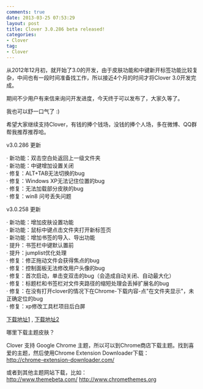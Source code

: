 ```yaml
---
comments: true
date: 2013-03-25 07:53:29
layout: post
title: Clover 3.0.286 beta released!
categories:
- Clover 
tag:
- Clover
---
```


从2012年12月初，就开始了3.0的开发，由于皮肤功能和中键新开标签功能比较复杂，中间也有一段时间准备找工作，所以接近4个月的时间才将Clover 3.0开发完成。

期间不少用户有来信来询问开发进度，今天终于可以发布了，大家久等了。

我也可以舒一口气了 :)

希望大家继续支持Clover，有钱的捧个钱场，没钱的捧个人场，多在微博、QQ群帮我推荐推荐哈。

v3.0.286 更新

·   新功能：双击空白处返回上一级文件夹</br>
·   新功能：中键增加设置关闭</br>
·   修复：ALT+TAB无法切换的bug</br>
·   修复：Windows XP无法记住位置的bug</br>
·   修复：无法加载部分皮肤的bug</br>
·   修复：win8 问号丢失问题</br>

v3.0.258 更新

·   新功能：增加皮肤设置功能</br>
·   新功能：鼠标中键点击文件夹打开新标签页</br>
·   新功能：增加书签的导入、导出功能</br>
·   提升：书签栏中键默认置前</br>
·   提升：jumplist优化处理</br>
·   修复：修正拖动文件会获得焦点的bug</br>
·   修复：控制面板无法修改用户头像的bug</br>
·   修复：首次启动，单击变双击的bug（会造成自动关闭、自动最大化）</br>
·   修复：标题栏和书签栏对文件夹路径的缩短处理会丢掉扩展名的bug</br>
·   修复：在没有打开clover的情况下在Chrome-下载内容-点"在文件夹显示"，未正确定位的bug</br>
·   修复：xp修改工具栏项目后白屏</br>

<p><a href="http://ejie.me/download">下载地址1</a> ,  <a href="http://ejie.me/uploads/Clover_Setup_3.0.286.zip">下载地址2</a></p>
                    
哪里下载主题皮肤？

Clover 支持 Google Chrome 主题，所以可以到Chrome商店下载主题。找到喜爱的主题，然后使用Chrome Extension Downloader下载：<br>
<a href="http://chrome-extension-downloader.com/">http://chrome-extension-downloader.com/</a>

或者到其他主题网站下载，比如：<br>
<a href="http://www.themebeta.com/">http://www.themebeta.com/</a>
<a href="http://www.chromethemes.org">http://www.chromethemes.org</a>

